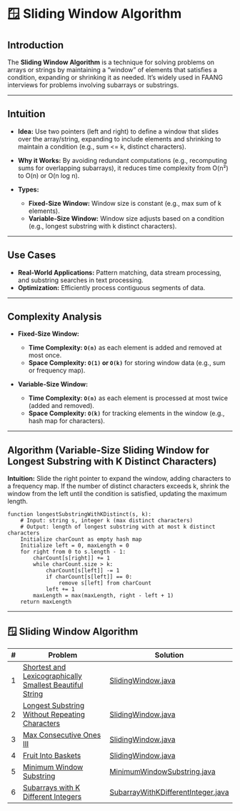 # 🪟 Sliding Window Algorithm

## Introduction

The **Sliding Window Algorithm** is a technique for solving problems on arrays or strings by maintaining a “window” of
elements that satisfies a condition, expanding or shrinking it as needed. It’s widely used in FAANG interviews for
problems involving subarrays or substrings.

---

## Intuition

- **Idea:** Use two pointers (left and right) to define a window that slides over the array/string, expanding to include
  elements and shrinking to maintain a condition (e.g., sum <= k, distinct characters).

- **Why it Works:** By avoiding redundant computations (e.g., recomputing sums for overlapping subarrays), it reduces
  time complexity from O(n²) to O(n) or O(n log n).

- **Types:**
    - **Fixed-Size Window:** Window size is constant (e.g., max sum of k elements).
    - **Variable-Size Window:** Window size adjusts based on a condition (e.g., longest substring with k distinct
      characters).

---

## Use Cases

- **Real-World Applications:** Pattern matching, data stream processing, and substring searches in text processing.
- **Optimization:** Efficiently process contiguous segments of data.

---

## Complexity Analysis

- **Fixed-Size Window:**
    - **Time Complexity: `O(n)`** as each element is added and removed at most once.
    - **Space Complexity: `O(1)` or `O(k)`** for storing window data (e.g., sum or frequency map).

- **Variable-Size Window:**
    - **Time Complexity: `O(n)`** as each element is processed at most twice (added and removed).
    - **Space Complexity: `O(k)`** for tracking elements in the window (e.g., hash map for characters).

---

## Algorithm (Variable-Size Sliding Window for Longest Substring with K Distinct Characters)

**Intuition:** Slide the right pointer to expand the window, adding characters to a frequency map. If the number of
distinct
characters exceeds k, shrink the window from the left until the condition is satisfied, updating the maximum length.

```
function longestSubstringWithKDistinct(s, k):
    # Input: string s, integer k (max distinct characters)
    # Output: length of longest substring with at most k distinct characters
    Initialize charCount as empty hash map
    Initialize left = 0, maxLength = 0
    for right from 0 to s.length - 1:
        charCount[s[right]] += 1
        while charCount.size > k:
            charCount[s[left]] -= 1
            if charCount[s[left]] == 0:
                remove s[left] from charCount
            left += 1
        maxLength = max(maxLength, right - left + 1)
    return maxLength
```

---

## 🪟 Sliding Window Algorithm

| # | Problem                                                                                                                                                         | Solution                                                                                              |
|---|-----------------------------------------------------------------------------------------------------------------------------------------------------------------|-------------------------------------------------------------------------------------------------------|
| 1 | [Shortest and Lexicographically Smallest Beautiful String](https://leetcode.com/problems/shortest-and-lexicographically-smallest-beautiful-string/description/) | [SlidingWindow.java](./SlidingWindow.java)                                                            |
| 2 | [Longest Substring Without Repeating Characters](https://leetcode.com/problems/longest-substring-without-repeating-characters/description/)                     | [SlidingWindow.java](./SlidingWindow.java)                                                            |
| 3 | [Max Consecutive Ones III](https://leetcode.com/problems/max-consecutive-ones-iii/description/)                                                                 | [SlidingWindow.java](./SlidingWindow.java)                                                            |
| 4 | [Fruit Into Baskets](https://leetcode.com/problems/fruit-into-baskets/description/)                                                                             | [SlidingWindow.java](./SlidingWindow.java)                                                            |
| 5 | [Minimum Window Substring](https://leetcode.com/problems/minimum-window-substring/)                                                                             | [MinimumWindowSubstring.java](./twoPointerAndSlidingWindow/MinimumWindowSubstring.java)               |
| 6 | [Subarrays with K Different Integers](https://leetcode.com/problems/subarrays-with-k-different-integers/)                                                       | [SubarrayWithKDifferentInteger.java](./twoPointerAndSlidingWindow/SubarrayWithKDifferentInteger.java) |
